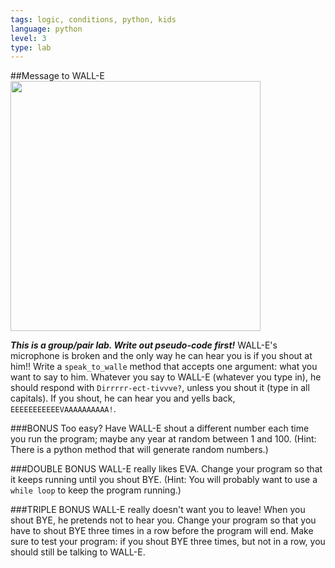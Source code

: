 ```yaml
---
tags: logic, conditions, python, kids
language: python
level: 3
type: lab
---
```


##Message to WALL-E
<img src="http://84d1f3.medialib.glogster.com/media/9e/9ef9817943c53c80ba5b4dfc4252b9af6df1ab633dd40cbfcaa753566b681199/puzzle-wall-e-i-eva-496-jpg.jpg" width="400">

***This is a group/pair lab. Write out pseudo-code first!***
WALL-E's microphone is broken and the only way he can hear you is if you shout at him!!
Write a `speak_to_walle` method that accepts one argument: what you want to say to him. Whatever you say to WALL-E (whatever
you type in), he should respond with `Dirrrrr-ect-tivvve?`, unless you shout it (type in all capitals). If you shout, he can hear you and yells back, `EEEEEEEEEEEVAAAAAAAAAA!`.

###BONUS
Too easy? Have WALL-E shout a different number each time you run the program; maybe any year at random between 1 and 100. (Hint: There is a python method that will generate random numbers.)

###DOUBLE BONUS
WALL-E really likes EVA. Change your program so that it keeps running until you shout BYE. (Hint: You will probably want to use a `while loop` to keep the program running.)

###TRIPLE BONUS
WALL-E really doesn't want you to leave! When you shout BYE, he pretends not to hear you. Change your program so that you have to shout BYE three times in a row before the program will end. Make sure to test your program: if you shout BYE three times, but not in a row, you should still be talking to WALL-E.
